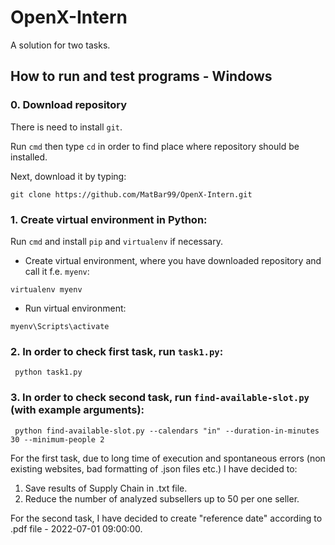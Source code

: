 # OpenX-Intern
A solution for two tasks. 



## How to run and test programs - Windows 

### 0. Download repository

There is need to install `git`.

Run ``cmd`` then type ``cd`` in order to find place where repository should be installed.

Next, download it by typing: 

``
git clone https://github.com/MatBar99/OpenX-Intern.git 
`` 




### 1. Create virtual environment in Python:

Run ``cmd`` and install ``pip`` and ``virtualenv`` if necessary.


 - Create virtual environment, where you have downloaded repository and call it f.e. ``myenv``:

``virtualenv myenv``

 - Run virtual environment: 

``myenv\Scripts\activate``

### 2. In order to check first task, run ``task1.py``:

```
 python task1.py
```

### 3. In order to check second task, run ``find-available-slot.py`` (with example arguments):

```
 python find-available-slot.py --calendars "in" --duration-in-minutes 30 --minimum-people 2
```
For the first task, due to long time of execution and spontaneous errors (non existing websites, bad formatting of .json files etc.) I have decided to:
1. Save results of Supply Chain in .txt file.
2. Reduce the number of analyzed subsellers up to 50 per one seller.

For the second task, I have decided to create "reference date" according to .pdf file - 2022-07-01 09:00:00. 

